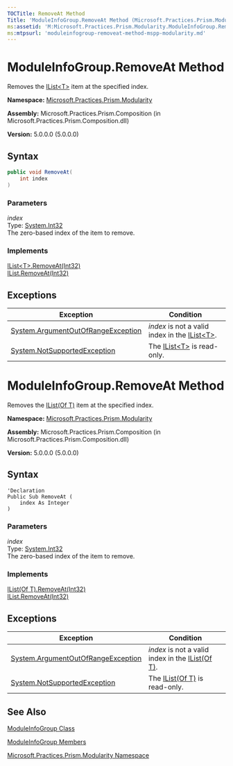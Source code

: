 ```yaml
---
TOCTitle: RemoveAt Method
Title: 'ModuleInfoGroup.RemoveAt Method (Microsoft.Practices.Prism.Modularity)'
ms:assetid: 'M:Microsoft.Practices.Prism.Modularity.ModuleInfoGroup.RemoveAt(System.Int32)'
ms:mtpsurl: 'moduleinfogroup-removeat-method-mspp-modularity.md'
---
```


# ModuleInfoGroup.RemoveAt Method

Removes the [IList&lt;T&gt;](http://msdn.microsoft.com/en-us/library/5y536ey6) item at the specified index.

**Namespace:** [Microsoft.Practices.Prism.Modularity](/patterns-practices/reference/mspp-modularity-namespace)

**Assembly:** Microsoft.Practices.Prism.Composition (in Microsoft.Practices.Prism.Composition.dll)

**Version:** 5.0.0.0 (5.0.0.0)

## Syntax

```C#
public void RemoveAt(
	int index
)
```

### Parameters

*index*    
Type: [System.Int32](http://msdn.microsoft.com/en-us/library/td2s409d)  
The zero-based index of the item to remove.

### Implements

[IList&lt;T&gt;.RemoveAt(Int32)](http://msdn.microsoft.com/en-us/library/c93ab5c9)<br/>
[IList.RemoveAt(Int32)](http://msdn.microsoft.com/en-us/library/x5zwtyhy)

## Exceptions


| Exception                                                                                   | Condition                                                                                                             |
|---------------------------------------------------------------------------------------------|-----------------------------------------------------------------------------------------------------------------------|
| [System.ArgumentOutOfRangeException](http://msdn.microsoft.com/en-us/library/8xt94y6e) | *index* is not a valid index in the [IList&lt;T&gt;](http://msdn.microsoft.com/en-us/library/5y536ey6). |
| [System.NotSupportedException](http://msdn.microsoft.com/en-us/library/8a7a4e64)       | The [IList&lt;T&gt;](http://msdn.microsoft.com/en-us/library/5y536ey6) is read-only.                  |


# ModuleInfoGroup.RemoveAt Method

Removes the [IList(Of T)](http://msdn.microsoft.com/en-us/library/5y536ey6) item at the specified index.

**Namespace:** [Microsoft.Practices.Prism.Modularity](/patterns-practices/reference/mspp-modularity-namespace)

**Assembly:** Microsoft.Practices.Prism.Composition (in Microsoft.Practices.Prism.Composition.dll)

**Version:** 5.0.0.0 (5.0.0.0)

## Syntax

```VB
'Declaration
Public Sub RemoveAt ( 
	index As Integer
)
```

### Parameters

*index*    
Type: [System.Int32](http://msdn.microsoft.com/en-us/library/td2s409d)  
The zero-based index of the item to remove.

### Implements

[IList(Of T).RemoveAt(Int32)](http://msdn.microsoft.com/en-us/library/c93ab5c9)<br/>
[IList.RemoveAt(Int32)](http://msdn.microsoft.com/en-us/library/x5zwtyhy)

## Exceptions


| Exception                                                                                   | Condition                                                                                                             |
|---------------------------------------------------------------------------------------------|-----------------------------------------------------------------------------------------------------------------------|
| [System.ArgumentOutOfRangeException](http://msdn.microsoft.com/en-us/library/8xt94y6e) | *index* is not a valid index in the [IList(Of T)](http://msdn.microsoft.com/en-us/library/5y536ey6). |
| [System.NotSupportedException](http://msdn.microsoft.com/en-us/library/8a7a4e64)       | The [IList(Of T)](http://msdn.microsoft.com/en-us/library/5y536ey6) is read-only.                  |


## See Also

[ModuleInfoGroup Class](/patterns-practices/reference/moduleinfogroup-class-mspp-modularity)

[ModuleInfoGroup Members](/patterns-practices/reference/moduleinfogroup-members-mspp-modularity)

[Microsoft.Practices.Prism.Modularity Namespace](/patterns-practices/reference/mspp-modularity-namespace)

